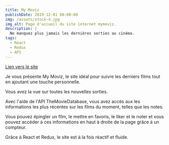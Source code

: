 ```yaml
---
title: My Moviz
publishDate: 2019-12-01 00:00:00
img: /assets/stock-4.jpg
img_alt: Page d'accueil du site internet mymoviz.
description: |
  Ne manquez plus jamais les dernières sorties au cinéma.
tags:
  - React
  - Redux
  - API
---
```


<a href="https://mymoviz-frontend-one.vercel.app">Lien vers le site</a>


Je vous présente My Moviz, le site idéal pour suivre les derniers films tout en ajoutant une touche personnelle.

Vous avez la vue sur toutes les nouvelles sorties.

Avec l'aide de l'API TheMovieDatabase, vous avez accès aux les informations les plus récentes sur les films du moment, telles que les notes.

Vous pouvez épingler un film, le mettre en favoris, le liker et le noter et vous pouvez accéder à ces informations en haut à droite de la page grâce à un compteur.

Grâce à React et Redux, le site est à la fois réactif et fluide.